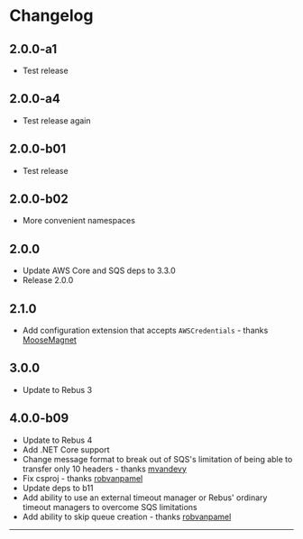 # Changelog

## 2.0.0-a1

* Test release

## 2.0.0-a4

* Test release again

## 2.0.0-b01

* Test release

## 2.0.0-b02

* More convenient namespaces

## 2.0.0

* Update AWS Core and SQS deps to 3.3.0
* Release 2.0.0

## 2.1.0

* Add configuration extension that accepts `AWSCredentials` - thanks [MooseMagnet]

## 3.0.0

* Update to Rebus 3

## 4.0.0-b09

* Update to Rebus 4
* Add .NET Core support
* Change message format to break out of SQS's limitation of being able to transfer only 10 headers - thanks [mvandevy]
* Fix csproj - thanks [robvanpamel]
* Update deps to b11
* Add ability to use an external timeout manager or Rebus' ordinary timeout managers to overcome SQS limitations
* Add ability to skip queue creation - thanks [robvanpamel]

---

[MooseMagnet]: https://github.com/MooseMagnet
[mvandevy]: https://github.com/mvandevy
[robvanpamel]: https://github.com/robvanpamel

